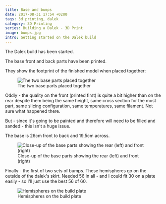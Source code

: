 ```yaml
---
title: Base and bumps
date: 2017-08-31 17:54 +0200
tags: 3d printing, dalek
category: 3D Printing
series: Building a Dalek - 3D Print
image: bumps.jpg
intro: Getting started on the Dalek build
---
```


The Dalek build has been started.

The base front and back parts have been printed.

They show the footprint of the finished model when placed together:

<figure class="figure w-100 text-center">
  <img class="figure-img img-fluid rounded" src="/images/posts/2017/08/base.jpg" title="The two base parts placed together" alt="The two base parts placed together"/>
  <figcaption class="figure-caption">The two base parts placed together</figcaption>
</figure>

Oddly - the quality on the front (printed first) is quite a bit higher than on the rear despite them being the same height, same cross section for the most part, same slicing configuration, same temperatures, same filament. Not sure what happened there.

But - since it's going to be painted and therefore will need to be filled and sanded - this isn't a huge issue.

The base is 26cm front to back and 19,5cm across.

<figure class="figure w-100 text-center">
  <img class="figure-img img-fluid rounded" src="/images/posts/2017/08/base_print_quality.jpg" title="Close-up of the base parts showing the rear (left) and front (right)" alt="Close-up of the base parts showing the rear (left) and front (right)"/>
  <figcaption class="figure-caption">Close-up of the base parts showing the rear (left) and front (right)</figcaption>
</figure>

Finally - the first of two sets of bumps. These hemispheres go on the outside of the dalek's skirt. Needed 56 in all - and I could fit 30 on a plate easily - so I'll just use the best 56 of 60.

<figure class="figure w-100 text-center">
  <img class="figure-img img-fluid rounded" src="/images/posts/2017/08/bumps.jpg" title="Hemispheres on the build plate" alt="Hemispheres on the build plate"/>
  <figcaption class="figure-caption">Hemispheres on the build plate</figcaption>
</figure>
